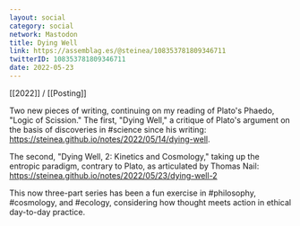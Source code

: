 ```yaml
---
layout: social
category: social
network: Mastodon
title: Dying Well
link: https://assemblag.es/@steinea/108353781809346711
twitterID: 108353781809346711
date: 2022-05-23
---
```


[[2022]] / [[Posting]]

Two new pieces of writing, continuing on my reading of Plato's Phaedo, "Logic of Scission." The first, "Dying Well," a critique of Plato's argument on the basis of discoveries in #science since his writing: <https://steinea.github.io/notes/2022/05/14/dying-well>.

The second, "Dying Well, 2: Kinetics and Cosmology," taking up the entropic paradigm, contrary to Plato, as articulated by Thomas Nail: <https://steinea.github.io/notes/2022/05/23/dying-well-2>

This now three-part series has been a fun exercise in #philosophy, #cosmology, and #ecology, considering how thought meets action in ethical day-to-day practice.
